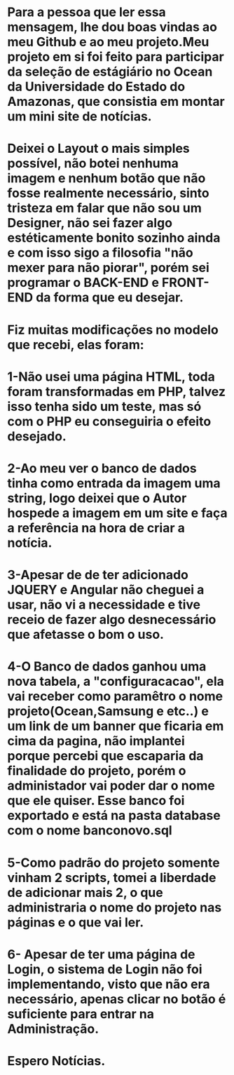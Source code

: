 # Para a pessoa que ler essa mensagem, lhe dou boas vindas ao meu Github e ao meu projeto.Meu projeto em si foi feito para participar da seleção de estágiário no Ocean da Universidade do Estado do Amazonas, que consistia em montar um mini site de notícias.

# Deixei o Layout o mais simples possível, não botei nenhuma imagem e nenhum botão que não fosse realmente necessário, sinto tristeza em falar que não sou um Designer, não sei fazer algo estéticamente bonito sozinho ainda e com isso sigo a filosofia "não mexer para não piorar", porém sei programar o BACK-END e FRONT-END da forma que eu desejar.

# Fiz muitas modificações no modelo que recebi, elas foram:
# 1-Não usei uma página HTML, toda foram transformadas em PHP, talvez isso tenha sido um teste, mas só com o PHP eu conseguiria o efeito desejado.
# 2-Ao meu ver o banco de dados tinha como entrada da imagem uma string, logo deixei que o Autor hospede a imagem em um site e faça a referência na hora de criar a notícia.
# 3-Apesar de de ter adicionado JQUERY e Angular não cheguei a usar, não vi a necessidade e tive receio de fazer algo desnecessário que afetasse o bom o uso.
# 4-O Banco de dados ganhou uma nova tabela, a "configuracacao", ela vai receber como paramêtro o nome projeto(Ocean,Samsung e etc..) e um link de um banner que ficaria em cima da pagina, não implantei porque percebi que escaparia da finalidade do projeto, porém o administador vai poder dar o nome que ele quiser. Esse banco foi exportado e está na pasta database com o nome banconovo.sql
# 5-Como padrão do projeto somente vinham 2 scripts, tomei a liberdade de adicionar mais 2, o que administraria o nome do projeto nas páginas e o que vai ler.
# 6- Apesar de ter uma página de Login, o sistema de Login não foi implementando, visto que não era necessário, apenas clicar no botão é suficiente para entrar na Administração.

# Espero Notícias.
